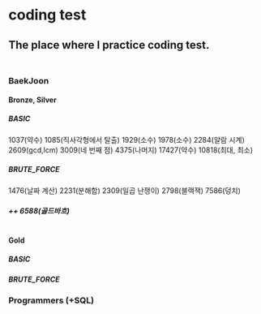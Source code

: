 # coding test <br>
## The place where I practice coding test. <br> <br>
 ### BaekJoon <br>
 #### Bronze, Silver <br>
 ##### BASIC
 1037(약수) 1085(직사각형에서 탈출) 1929(소수) 1978(소수) 2284(알람 시계) 2609(gcd,lcm) 3009(네 번째 점) 4375(나머지) 17427(약수) 10818(최대, 최소) <br>
 ##### BRUTE_FORCE
 1476(날짜 계산) 2231(분해합) 2309(일곱 난쟁이) 2798(블랙잭) 7586(덩치)<br>
 ##### ++ 6588(골드바흐) <br><br>
 #### Gold <br>
 ##### BASIC
 ##### BRUTE_FORCE
 ### Programmers (+SQL)
